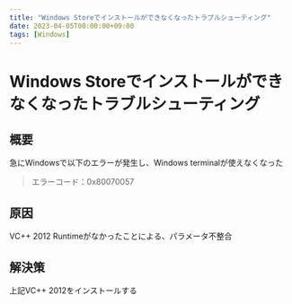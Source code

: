 ```yaml
---
title: "Windows Storeでインストールができなくなったトラブルシューティング"
date: 2023-04-05T00:00:00+09:00
tags: [Windows]
---
```

# Windows Storeでインストールができなくなったトラブルシューティング

## 概要

急にWindowsで以下のエラーが発生し、Windows terminalが使えなくなった
> エラーコード：0x80070057

## 原因

VC++ 2012 Runtimeがなかったことによる、パラメータ不整合

## 解決策

上記VC++ 2012をインストールする
